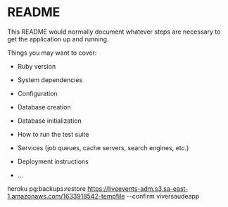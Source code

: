 # README

This README would normally document whatever steps are necessary to get the
application up and running.

Things you may want to cover:

* Ruby version

* System dependencies

* Configuration

* Database creation

* Database initialization

* How to run the test suite

* Services (job queues, cache servers, search engines, etc.)

* Deployment instructions

* ...

heroku pg:backups:restore https://liveevents-adm.s3.sa-east-1.amazonaws.com/1633918542-tempfile --confirm viversaudeapp